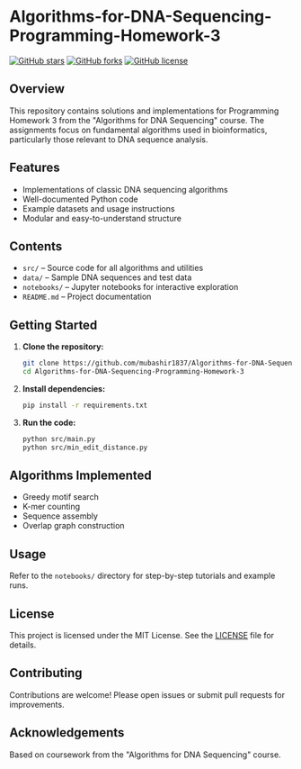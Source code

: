 # Algorithms-for-DNA-Sequencing-Programming-Homework-3
  
[![GitHub stars](https://img.shields.io/github/stars/Code-with-Bismillah/Algorithms-for-DNA-Sequencing-Programming-Homework-3.svg?style=flat-square)](https:/mubashir1837/github.com//Algorithms-for-DNA-Sequencing-Programming-Homework-3/stargazers)
[![GitHub forks](https://img.shields.io/github/forks/mubashir1837/Algorithms-for-DNA-Sequencing-Programming-Homework-3.svg?style=flat-square)](https://github.com/mubashir1837/Algorithms-for-DNA-Sequencing-Programming-Homework-3/network)
[![GitHub license](https://img.shields.io/github/license/Code-with-Bismillah/Algorithms-for-DNA-Sequencing-Programming-Homework-3.svg?style=flat-square)](https://github.com/mubashir1837/Algorithms-for-DNA-Sequencing-Programming-Homework-3/blob/main/LICENSE)

## Overview

This repository contains solutions and implementations for Programming Homework 3 from the "Algorithms for DNA Sequencing" course. The assignments focus on fundamental algorithms used in bioinformatics, particularly those relevant to DNA sequence analysis.

## Features

- Implementations of classic DNA sequencing algorithms
- Well-documented Python code
- Example datasets and usage instructions
- Modular and easy-to-understand structure

## Contents

- `src/` – Source code for all algorithms and utilities
- `data/` – Sample DNA sequences and test data
- `notebooks/` – Jupyter notebooks for interactive exploration
- `README.md` – Project documentation

## Getting Started

1. **Clone the repository:**
   ```bash
   git clone https://github.com/mubashir1837/Algorithms-for-DNA-Sequencing-Programming-Homework-3.git
   cd Algorithms-for-DNA-Sequencing-Programming-Homework-3
   ```

2. **Install dependencies:**
   ```bash
   pip install -r requirements.txt
   ```

3. **Run the code:**
   
      ```bash
   python src/main.py
   python src/min_edit_distance.py
   ```

## Algorithms Implemented

- Greedy motif search
- K-mer counting
- Sequence assembly
- Overlap graph construction

## Usage

Refer to the `notebooks/` directory for step-by-step tutorials and example runs.

## License

This project is licensed under the MIT License. See the [LICENSE](https://github.com/mubashir1837/Algorithms-for-DNA-Sequencing-Programming-Homework-3/blob/main/LICENSE) file for details.

## Contributing

Contributions are welcome! Please open issues or submit pull requests for improvements.

## Acknowledgements

Based on coursework from the "Algorithms for DNA Sequencing" course.
